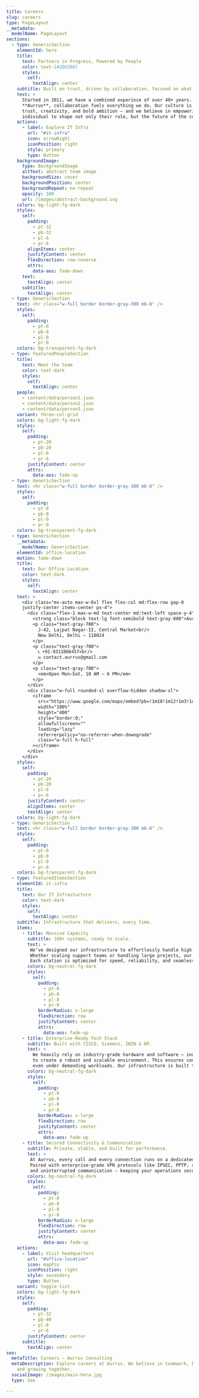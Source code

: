 ```yaml
---
title: Careers
slug: careers
type: PageLayout
__metadata:
  modelName: PageLayout
sections:
  - type: GenericSection
    elementId: hero
    title:
      text: Partners in Progress, Powered by People
      color: text-[#2D65B0]
      styles:
        self:
          textAlign: center
    subtitle: Built on trust, driven by collaboration, focused on what matters to you.
    text: >
      Started in 2011, we have a combined experince of over 40+ years. At
      **Aurrus**, collaboration fuels everything we do. Our culture is rooted in
      trust, creativity, and bold ambition — and we believe in empowering each
      individual to shape not only their role, but the future of the company.
    actions:
      - label: Explore IT Infra
        url: "#it-infra"
        icon: arrowRight
        iconPosition: right
        style: primary
        type: Button
    backgroundImage:
      type: BackgroundImage
      altText: abstract team image
      backgroundSize: cover
      backgroundPosition: center
      backgroundRepeat: no-repeat
      opacity: 100
      url: /images/abstract-background.svg
    colors: bg-light-fg-dark
    styles:
      self:
        padding:
          - pt-32
          - pb-32
          - pl-6
          - pr-6
        alignItems: center
        justifyContent: center
        flexDirection: row-reverse
        attrs:
          data-aos: fade-down
      text:
        textAlign: center
      subtitle:
        textAlign: center
  - type: GenericSection
    text: <hr class="w-full border border-gray-300 mb-8" />
    styles:
      self:
        padding:
          - pt-0
          - pb-0
          - pl-0
          - pr-0
    colors: bg-transparent-fg-dark
  - type: FeaturedPeopleSection
    title:
      text: Meet the team
      color: text-dark
      styles:
        self:
          textAlign: center
    people:
      - content/data/person1.json
      - content/data/person2.json
      - content/data/person3.json
    variant: three-col-grid
    colors: bg-light-fg-dark
    styles:
      self:
        padding:
          - pt-20
          - pb-20
          - pl-6
          - pr-6
        justifyContent: center
        attrs:
          data-aos: fade-up
  - type: GenericSection
    text: <hr class="w-full border border-gray-300 mb-8" />
    styles:
      self:
        padding:
          - pt-0
          - pb-0
          - pl-0
          - pr-0
    colors: bg-transparent-fg-dark
  - type: GenericSection
    __metadata:
      modelName: GenericSection
    elementId: office-location
    motion: fade-down
    title:
      text: Our Office Location
      color: text-dark
      styles:
        self:
          textAlign: center
    text: >
      <div class="mx-auto max-w-6xl flex flex-col md:flex-row gap-8
      justify-center items-center px-4">
        <div class="flex-1 max-w-md text-center md:text-left space-y-4">
          <strong class="block text-lg font-semibold text-gray-800">Aurrus HQ</strong>
          <p class="text-gray-700">
            J‑42, Lajpat Nagar‑II, Central Market<br/>
            New Delhi, Delhi – 110024
          </p>
          <p class="text-gray-700">
            📞 +91‑9311066457<br/>
            ✉️ contact.aurrus@gmail.com
          </p>
          <p class="text-gray-700">
            <em>Open Mon–Sat, 10 AM – 6 PM</em>
          </p>
        </div>
        <div class="w-full rounded-xl overflow-hidden shadow-xl">
          <iframe
            src="https://www.google.com/maps/embed?pb=!1m18!1m12!1m3!1d14016.812907460232!2d77.2380377!3d28.5726441!2m3!1f0!2f0!3f0!3m2!1i1024!2i768!4f13.1!3m3!1m2!1s0x390ce3c192e25b11%3A0x7c7e73ae727c2f75!2sLajpat%20Nagar%20II%2C%20New%20Delhi%2C%20Delhi%20110024!5e0!3m2!1sen!2sin!4v1690999999999"
            width="100%"
            height="400"
            style="border:0;"
            allowfullscreen=""
            loading="lazy"
            referrerpolicy="no-referrer-when-downgrade"
            class="w-full h-full"
          ></iframe>
        </div>
      </div>
    styles:
      self:
        padding:
          - pt-20
          - pb-20
          - pl-6
          - pr-6
        justifyContent: center
        alignItems: center
        textAlign: center
    colors: bg-light-fg-dark
  - type: GenericSection
    text: <hr class="w-full border border-gray-300 mb-8" />
    styles:
      self:
        padding:
          - pt-0
          - pb-0
          - pl-0
          - pr-0
    colors: bg-transparent-fg-dark
  - type: FeaturedItemsSection
    elementId: it-infra
    title:
      text: Our IT Infrastucture
      color: text-dark
      styles:
        self:
          textAlign: center
    subtitle: Infrastructure that delivers, every time.
    items:
      - title: Massive Capacity
        subtitle: 100+ systems, ready to scale.
        text: >
         We’ve designed our infrastructure to effortlessly handle high-volume workloads with more than 100 fully-equipped workstations.
         Whether scaling support teams or handling large projects, our setup ensures uninterrupted productivity without bottlenecks.
         Each station is optimized for speed, reliability, and seamless integration into voice and non-voice workflows.
        colors: bg-neutral-fg-dark
        styles:
          self:
            padding:
              - pt-8
              - pb-8
              - pl-8
              - pr-8
            borderRadius: x-large
            flexDirection: row
            justifyContent: center
            attrs:
              data-aos: fade-up
      - title: Enterprise-Ready Tech Stack
        subtitle: Built with CISCO, Siemens, ININ & HP.
        text: >
          We heavily rely on industry-grade hardware and software — including CISCO routers, Siemens switches, ININ predictive dialers, and HP servers;
          to create a robust and scalable environment. This ensures consistent performance and enterprise-level reliability across all operations,
          even under demanding workloads. Our infrastructure is built to adapt, expand, and deliver without compromise.
        colors: bg-neutral-fg-dark
        styles:
          self:
            padding:
              - pt-8
              - pb-8
              - pl-8
              - pr-8
            borderRadius: x-large
            flexDirection: row
            justifyContent: center
            attrs:
              data-aos: fade-up
      - title: Secured Connectivity & Communication
        subtitle: Private, stable, and built for performance.
        text: >
         At Aurrus, every call and every connection runs on a dedicated SIP trunk network, ensuring seamless voice quality and reliable internet access.
         Paired with enterprise-grade VPN protocols like IPSEC, PPTP, and L2TP, our infrastructure is designed for total data privacy
         and uninterrupted communication — keeping your operations secure, efficient, and compliant at all times.
        colors: bg-neutral-fg-dark
        styles:
          self:
            padding:
              - pt-8
              - pb-8
              - pl-8
              - pr-8
            borderRadius: x-large
            flexDirection: row
            justifyContent: center
            attrs:
              data-aos: fade-up
    actions:
      - label: Visit headquarters
        url: "#office-location"
        icon: mapPin
        iconPosition: right
        style: secondary
        type: Button
    variant: toggle-list
    colors: bg-light-fg-dark
    styles:
      self:
        padding:
          - pt-32
          - pb-40
          - pl-6
          - pr-6
        justifyContent: center
      subtitle:
        textAlign: center
seo:
  metaTitle: Careers – Aurrus Consulting
  metaDescription: Explore careers at Aurrus. We believe in teamwork, bold ideas,
    and growing together.
  socialImage: /images/main-hero.jpg
  type: Seo

---
```

